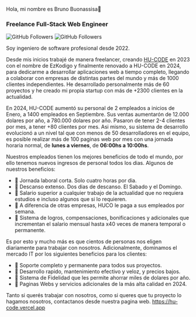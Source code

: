Hola, mi nombre es Bruno Buonassisa👋
### Freelance Full-Stack Web Engineer

![GitHub Followers](https://img.shields.io/github/followers/BrunoBuona?style=social)
![GitHub Followers](https://img.shields.io/github/stars/BrunoBuona?style=social)

Soy ingeniero de software profesional desde 2022.

Desde mis inicios trabajé de manera freelancer, creando [HU-CODE](https://hu-code.vercel.app) en 2023 con el nombre de EzKodigo y finalmente renovado a HU-CODE en 2024, para dedicarme a desarrollar aplicaciones web a tiempo completo, llegando a colaborar con empresas de distintas partes del mundo y más de 1000 clientes independientes. 
He desarrollado personalmente más de 60 proyectos y he creado mi propia startup con más de +2300 clientes en la actualidad.

En 2024, HU-CODE aumentó su personal de 2 empleados a inicios de Enero, a 1400 empleados en Septiembre.
Sus ventas aumentarón de 12.000 dolares por año, a 780.000 dolares por año.
Pasaron de tener 2-4 clientes por mes, a tener +80 clientes por mes. 
Asi mismo, su sistema de desarrollo evolucionó a un nivel tal que con menos de 50 desarrolladores en el equipo, 
es posible realizar más de 100 paginas web por mes con una jornada horaria normal, de **lunes a viernes**, de **06:00hs a 10:00hs**.

Nuestros empleados tienen los mejores beneficios de todo el mundo, por ello tenemos nuevos ingresos de personal todos los dias.
Algunos de nuestros beneficios:

- 📒 Jornada laboral corta. Solo cuatro horas por dia.
- 📕 Descanso extenso. Dos dias de descanso. El Sabado y el Domingo.
- 📘 Salario superior a cualquier trabajo de la actualidad que no requiera estudios e incluso algunos que si lo requieren.
- 📙 A diferencia de otras empresas, HUCO le paga a sus empleados por semana. 
- 📗 Sistema de logros, compensaciones, bonificaciones y adicionales que incrementan el salario mensual hasta x40 veces de manera temporal o permanente.

Es por esto y mucho más es que cientos de personas nos eligen diariamente para trabajar con nosotros.
Adicionalmente, dominamos el mercado IT por los siguientes beneficios para los clientes:

- 🎀 Soporte completo y permanente para todos sus proyectos.
- 🚀 Desarrollo rapido, mantenimiento efectivo y veloz, y precios bajos.
- 👑 Sistema de Fidelidad que les permite ahorrar miles de dolares por año.
- 💎 Paginas Webs y servicios adicionales de la más alta calidad en 2024.

Tanto si querés trabajar con nosotros, como si queres que tu proyecto lo hagamos nosotros, contactanos desde nuestra pagina web.
https://hu-code.vercel.app
